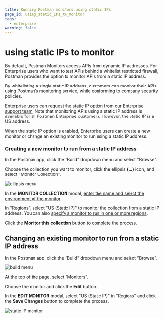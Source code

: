 ```yaml
---
title: Running Postman monitors using static IPs
page_id: using_static_IPs_to_monitor
tags:
  - enterprise
warning: false
---
```


# using static IPs to monitor

By default, Postman Monitors access APIs from dynamic IP addresses. For Enterprise users who want to test APIs behind a whitelist restricted firewall, Postman provides the option to monitor APIs from a static IP address.

By whitelisting a single static IP address, customers can monitor their APIs using Postman’s monitoring service, while conforming to company security policies.

Enterprise users can request the static IP option from our [Enterprise support team](http://pages.getpostman.com/Enterprise-Sales_Contact-Us.html). Note that monitoring APIs using a static IP address is available for all Postman Enterprise customers. However, the static IP is a US address.

When the static IP option is enabled, Enterprise users can create a new monitor or change an existing monitor to run using a static IP address.

### Creating a new monitor to run from a static IP address

In the Postman app, click the "Build" dropdown menu and select "Browse".

Choose the collection you want to monitor, click the ellipsis **\(...\)** icon, and select "Monitor Collection".

![ellipsis menu](https://s3.amazonaws.com/postman-static-getpostman-com/postman-docs/ENT-mock-collection2.png)

In the **MONITOR COLLECTION** modal, [enter the name and select the environment of the monitor](/postman/monitors/setting_up_monitor.md).

In "Regions", select "US \(Static IP\)" to monitor the collection from a static IP address. You can also [specify a monitor to run in one or more regions](/postman/monitors/setting_up_monitor.md).

Click the **Monitor this collection** button to complete the process.

## Changing an existing monitor to run from a static IP address

In the Postman app, click the "Build" dropdown menu and select "Browse".

![build menu](https://s3.amazonaws.com/postman-static-getpostman-com/postman-docs/WS-build-menu1.png)

At the top of the page, select "Monitors".

Choose the monitor and click the **Edit** button.

In the **EDIT MONITOR** modal, select "US \(Static IP\)" in "Regions" and click the **Save Changes** button to complete the process.

![static IP monitor](https://s3.amazonaws.com/postman-static-getpostman-com/postman-docs/ENT-select-staticIP2.png)

